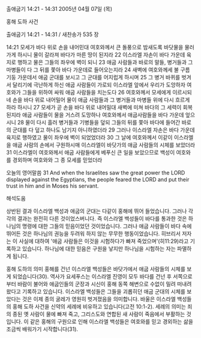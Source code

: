 출애굽기 14:21 - 14:31 
2005년 04월 07일 (목)

홍해 도하 사건



출애굽기 14:21 - 14:31 / 새찬송가 535 장


14:21 모세가 바다 위로 손을 내어민대 여호와께서 큰 돌풍으로 밤새도록 바닷물을 물러가게 하시니 물이 갈라져 바다가 마른 땅이 된지라 22 이스라엘 자손이 바다 가운데 육지로 행하고 물은 그들의 좌우에 벽이 되니 23 애굽 사람들과 바로의 말들, 병거들과 그 마병들이 다 그 뒤를 쫓아 바다 가운데로 들어오는지라 24 새벽에 여호와께세 불 구름 기둥 가운데서 애굽 군대를 보시고 그 군대를 어지럽게 하시며 25 그 병거 바퀴를 벗겨서 달리기에 극난하게 하신 애굽 사람들이 가로되 이스라엘 앞에서 우리가 도앙하자 여호와가 그들을 위하여 싸워 애굽 사람들을 치는도다 26 여호와께서 모세에게 이르시되 네 손을 바다 위로 내어밀어 물이 애굽 사람들과 그 병거들과 마병들 위에 다시 흐르게 하라 하시니 27 모세가 곧 손을 바다 위로 내어밀대 새벽에 미쳐 바다의 그 세력이 회복된지라 애굽 사람들이 물을 거스려 도망하나 여호와께서 애굽사람들을 바다 가운데 엎으시니 28 물이 다시 흘러 병거들과 기병들을 덮되 그들의 뒤를 쫓아 바다에 들어간 바로의 군대를 다 덮고 하나도 남기지 아니하였더라 29 그러나 이스라엘 자손은 바다 가운데 육지로 행하였고 물이 좌우에 벽이 되었었더라 30 그 날에 여호와께서 이같이 이스라엘을 애굽 사람의 손에서 구원하시매 이스라엘이 바닷가의 애굽 사람들의 시체를 보았더라 31 이스라엘이 여호와께서 애굽 사람들에게 베푸신 큰 일을 보았으므로 백성이 여호와를 경외하며 여호와와 그 종 모세를 믿었더라

오늘의 영어말씀
31 And when the Israelites saw the great power the LORD displayed against the Egyptians, the people feared the LORD and put their trust in him and in Moses his servant.

해석도움





상반된 결과
이스라엘 백성과 애굽의 군대는 다같이 홍해에 뛰어 들었습니다.  그러나 각각의 결과는 완전히 다른 것이었스버니다.  즉 이스라엘 백성들이 바다를 통과한 것은 하나님의 명령에 대한 그들의 믿음이었던 것이었습니다.  그러나 애굽 사람들이 바다 속에 뛰어든 것은 하나님의 권능을 두려워 하지 않는 무무한 행동이었습니다.  히브리서 저자는 이 사실에 대하여 '애굽 사람들은 이것을 시험하다가 빠져 죽었으며'(히11:29)라고 기록하고 있습니다.  하나님에 대한 믿음은 구원을 낳지만 하나님을 시험하는 자는 파멸하게 됩니다.

홍해 도하의 의미
홍해를 건넌 이스라엘 백성들은 바닷가에서 애굽 사람들의 시체를 보게 되었습니다(30).  역사가 요세푸스는 이스라엘 진영이 모두 바다를 건넌 후 서쪽으로부터 바람이 불어와 애굽인들의 군장과 시신이 홍해 동쪽 해변으로 수없이 밀려 떠내려왔다고 기록하고 있습니다.  이스라엘 백성들은 그들을 괴롭히던 애굽 군대의 시체를 보았다는 것은 이제 종의 굴레가 영원히 벗겨졌음을 의미합니다.  바울은 이스라엘 백성들의 홍해 도하 사건을 신약의 세례에 비유하고 있습니다(고전 10:1-2).  세례의 의미는 죄의 종된 옛 사람이 물에 빠져 죽고, 그리스도와 연합된 새 사람이 죽음에서 부활하는 것입니다.  이 같은 홍해의 구원으로 인해 이스라엘 백성들은 여호와를 믿고 경외하는 삶을 조금씩 배워가기 시작합니다(31).